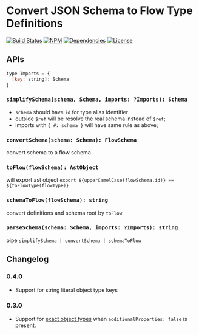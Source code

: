# Convert JSON Schema to Flow Type Definitions

[![Build Status](https://img.shields.io/travis/morlay/json-schema-to-flow-type.svg?style=flat-square)](https://travis-ci.org/morlay/json-schema-to-flow-type)
[![NPM](https://img.shields.io/npm/v/json-schema-to-flow-type.svg?style=flat-square)](https://npmjs.org/package/json-schema-to-flow-type)
[![Dependencies](https://img.shields.io/david/morlay/json-schema-to-flow-type.svg?style=flat-square)](https://david-dm.org/morlay/json-schema-to-flow-type)
[![License](https://img.shields.io/npm/l/json-schema-to-flow-type.svg?style=flat-square)](https://npmjs.org/package/json-schema-to-flow-type)



## APIs

```js
type Imports = {
  [key: string]: Schema
}
```

### `simplifySchema(schema, Schema, imports: ?Imports): Schema`

* `schema` should have `id` for type alias identifier
* outside `$ref` will be resolve the real schema instead of `$ref`;
* imports with `{ #: schema }` will have same rule as above;

### `convertSchema(schema: Schema): FlowSchema`

convert schema to a flow schema

### `toFlow(flowSchema): AstObject`

will export ast object `export ${upperCamelCase(flowSchema.id)} == ${toFlowType(flowType)}`

### `schemaToFlow(flowSchema): string`

convert definitions and schema root by `toFlow`

### `parseSchema(schema: Schema, imports: ?Imports): string`

pipe `simplifySchema | convertSchema | schemaToFlow`

## Changelog

### 0.4.0
* Support for string literal object type keys

### 0.3.0
* Support for [exact object types](https://flow.org/en/docs/types/objects/#toc-exact-object-types) when `additionalProperties: false` is present.
